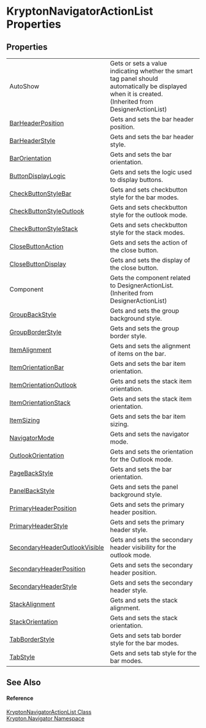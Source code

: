 # KryptonNavigatorActionList Properties




## Properties
<table>
<tr>
<td>AutoShow</td>
<td>Gets or sets a value indicating whether the smart tag panel should automatically be displayed when it is created.<br />(Inherited from DesignerActionList)</td></tr>
<tr>
<td><a href="a779ae22-484f-3763-c0cb-a5328d8a220d.md">BarHeaderPosition</a></td>
<td>Gets and sets the bar header position.</td></tr>
<tr>
<td><a href="0737bec8-6ea5-fc1d-0162-7b41ee5adce1.md">BarHeaderStyle</a></td>
<td>Gets and sets the bar header style.</td></tr>
<tr>
<td><a href="792369ea-972b-e736-2791-2a17501a4439.md">BarOrientation</a></td>
<td>Gets and sets the bar orientation.</td></tr>
<tr>
<td><a href="ce6f30a8-0632-32a6-8094-8a119fd78646.md">ButtonDisplayLogic</a></td>
<td>Gets and sets the logic used to display buttons.</td></tr>
<tr>
<td><a href="5ab32d2e-42fd-3d30-7b3b-75b6b7d3d1c7.md">CheckButtonStyleBar</a></td>
<td>Gets and sets checkbutton style for the bar modes.</td></tr>
<tr>
<td><a href="4c9510d4-9a59-a3a3-3c1f-d57e519ce38f.md">CheckButtonStyleOutlook</a></td>
<td>Gets and sets checkbutton style for the outlook mode.</td></tr>
<tr>
<td><a href="a70a6287-473a-9e7b-cab7-85a1b3e71d7f.md">CheckButtonStyleStack</a></td>
<td>Gets and sets checkbutton style for the stack modes.</td></tr>
<tr>
<td><a href="32aa161b-2755-40fe-1fbb-6dfc16f09210.md">CloseButtonAction</a></td>
<td>Gets and sets the action of the close button.</td></tr>
<tr>
<td><a href="8d2c6904-b57e-7d06-951f-73999c220ce3.md">CloseButtonDisplay</a></td>
<td>Gets and sets the display of the close button.</td></tr>
<tr>
<td>Component</td>
<td>Gets the component related to DesignerActionList.<br />(Inherited from DesignerActionList)</td></tr>
<tr>
<td><a href="6ccb4052-337d-d5d7-a893-04a978e204bd.md">GroupBackStyle</a></td>
<td>Gets and sets the group background style.</td></tr>
<tr>
<td><a href="33b08485-418c-712f-fb0d-a47902e69c8f.md">GroupBorderStyle</a></td>
<td>Gets and sets the group border style.</td></tr>
<tr>
<td><a href="be7c9cbe-06e7-c452-f6ef-37c0a78a623d.md">ItemAlignment</a></td>
<td>Gets and sets the alignment of items on the bar.</td></tr>
<tr>
<td><a href="f7dff8c1-1d02-0c3b-0414-9acfdff4b252.md">ItemOrientationBar</a></td>
<td>Gets and sets the bar item orientation.</td></tr>
<tr>
<td><a href="cd61fe1e-33ca-920f-94f3-89e83a7c3e95.md">ItemOrientationOutlook</a></td>
<td>Gets and sets the stack item orientation.</td></tr>
<tr>
<td><a href="24bb3100-f4b7-8965-6902-ffa72e49bfcf.md">ItemOrientationStack</a></td>
<td>Gets and sets the stack item orientation.</td></tr>
<tr>
<td><a href="81f0c74a-348f-5873-c699-89b930930b0a.md">ItemSizing</a></td>
<td>Gets and sets the bar item sizing.</td></tr>
<tr>
<td><a href="11588c87-086e-c9b2-c92b-bb0d4ab2fece.md">NavigatorMode</a></td>
<td>Gets and sets the navigator mode.</td></tr>
<tr>
<td><a href="93752f92-67a5-856e-20e3-bccbb640b5be.md">OutlookOrientation</a></td>
<td>Gets and sets the orientation for the Outlook mode.</td></tr>
<tr>
<td><a href="a61d61bc-80f8-31d0-af3f-c616262cd7f1.md">PageBackStyle</a></td>
<td>Gets and sets the bar orientation.</td></tr>
<tr>
<td><a href="188b2df7-8e69-4e4a-054f-8d659c8f060d.md">PanelBackStyle</a></td>
<td>Gets and sets the panel background style.</td></tr>
<tr>
<td><a href="81895cb2-4c3c-beae-3adc-ba32a47f3b0a.md">PrimaryHeaderPosition</a></td>
<td>Gets and sets the primary header position.</td></tr>
<tr>
<td><a href="38d55e7e-dc10-e65e-6cb0-5a379d6ef7eb.md">PrimaryHeaderStyle</a></td>
<td>Gets and sets the primary header style.</td></tr>
<tr>
<td><a href="bffef351-402c-6f30-04a2-d4a27054420e.md">SecondaryHeaderOutlookVisible</a></td>
<td>Gets and sets the secondary header visibility for the outlook mode.</td></tr>
<tr>
<td><a href="79edc2ce-9022-7e8c-417c-65f4bfba55ff.md">SecondaryHeaderPosition</a></td>
<td>Gets and sets the secondary header position.</td></tr>
<tr>
<td><a href="c78f6e9e-cc1a-d716-e457-9420aea3d7b6.md">SecondaryHeaderStyle</a></td>
<td>Gets and sets the secondary header style.</td></tr>
<tr>
<td><a href="a5f39573-5e31-b566-817e-8fa14a9cdb24.md">StackAlignment</a></td>
<td>Gets and sets the stack alignment.</td></tr>
<tr>
<td><a href="104e4408-fb78-69ac-745c-6cb4c883d383.md">StackOrientation</a></td>
<td>Gets and sets the stack orientation.</td></tr>
<tr>
<td><a href="f77a2a27-ceef-589e-1dd4-c2896790817d.md">TabBorderStyle</a></td>
<td>Gets and sets tab border style for the bar modes.</td></tr>
<tr>
<td><a href="d837d245-9d02-438b-72a8-a5524b405cd8.md">TabStyle</a></td>
<td>Gets and sets tab style for the bar modes.</td></tr>
</table>

## See Also


#### Reference
<a href="fad082bb-2a8d-022e-8c74-00901d939289.md">KryptonNavigatorActionList Class</a>  
<a href="a21ac074-d119-3dc6-bd1c-d3a12c0128bc.md">Krypton.Navigator Namespace</a>  
